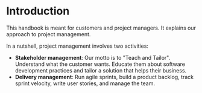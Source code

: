 # Introduction

This handbook is meant for customers and project managers. It explains our approach to project management.

In a nutshell, project management involves two activities:

* **Stakeholder management**: Our motto is to "Teach and Tailor". Understand what the customer wants. Educate them about software development practices and tailor a solution that helps their business.
* **Delivery management**: Run agile sprints, build a product backlog, track sprint velocity, write user stories, and manage the team. 

